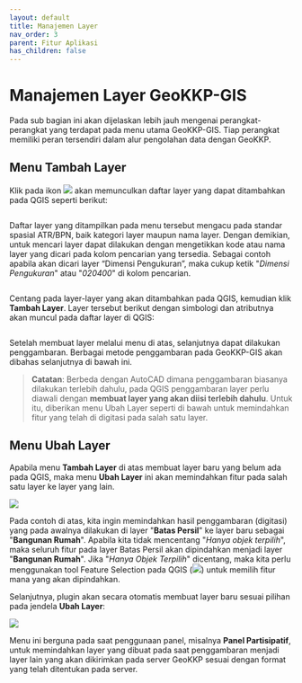 ```yaml
---
layout: default
title: Manajemen Layer
nav_order: 3
parent: Fitur Aplikasi
has_children: false
---
```


# Manajemen Layer GeoKKP-GIS

Pada sub bagian ini akan dijelaskan lebih jauh mengenai perangkat-perangkat yang terdapat pada menu utama GeoKKP-GIS. Tiap perangkat memiliki peran tersendiri dalam alur pengolahan data dengan GeoKKP. 

## Menu Tambah Layer

Klik pada ikon ![](https://cdn.jsdelivr.net/gh/geokkp-gis/images@main/20220421224612.png) akan memunculkan daftar layer yang dapat ditambahkan pada QGIS seperti berikut:

<img src="https://cdn.jsdelivr.net/gh/geokkp-gis/images@main/20220421224748.png" title="" alt="" data-align="center">

Daftar layer yang ditampilkan pada menu tersebut mengacu pada standar spasial ATR/BPN, baik kategori layer maupun nama layer. Dengan demikian, untuk mencari layer dapat dilakukan dengan mengetikkan kode atau nama layer yang dicari pada kolom pencarian yang tersedia. Sebagai contoh apabila akan dicari layer “Dimensi Pengukuran”, maka cukup ketik "*Dimensi Pengukuran*" atau "*020400*" di kolom pencarian.

<img src="https://cdn.jsdelivr.net/gh/geokkp-gis/images@main/20220421225019.png" title="" alt="" data-align="center">

Centang pada layer-layer yang akan ditambahkan pada QGIS, kemudian klik **Tambah Layer**. Layer tersebut berikut dengan simbologi dan atributnya akan muncul pada daftar layer di QGIS:

<img src="https://cdn.jsdelivr.net/gh/geokkp-gis/images@main/20220421225539.png" title="" alt="" data-align="center">

Setelah membuat layer melalui menu di atas, selanjutnya dapat dilakukan penggambaran. Berbagai metode penggambaran pada GeoKKP-GIS akan dibahas selanjutnya di bawah ini.

> **Catatan**:
> Berbeda dengan AutoCAD dimana penggambaran biasanya dilakukan terlebih dahulu, pada QGIS penggambaran layer perlu diawali dengan **membuat layer yang akan diisi terlebih dahulu**. Untuk itu, diberikan menu Ubah Layer seperti di bawah untuk memindahkan fitur yang telah di digitasi pada salah satu layer. 

## Menu Ubah Layer

Apabila menu **Tambah Layer** di atas membuat layer baru yang belum ada pada QGIS, maka menu **Ubah Layer** ini akan memindahkan fitur pada salah satu layer ke layer yang lain.    

![](https://cdn.jsdelivr.net/gh/geokkp-gis/images@main/20220421230845.png)

Pada contoh di atas, kita ingin memindahkan hasil penggambaran (digitasi) yang pada awalnya dilakukan di layer "**Batas Persil**" ke layer baru sebagai "**Bangunan Rumah**". Apabila kita tidak mencentang "*Hanya objek terpilih*", maka seluruh fitur pada layer Batas Persil akan dipindahkan menjadi layer "**Bangunan Rumah**". Jika "*Hanya Objek Terpilih*" dicentang, maka kita perlu menggunakan tool Feature Selection pada QGIS (![](https://cdn.jsdelivr.net/gh/geokkp-gis/images@main/20220421231417.png)) untuk memilih fitur mana yang akan dipindahkan. 

Selanjutnya, plugin akan secara otomatis membuat layer baru sesuai pilihan pada jendela **Ubah Layer**:

![](https://cdn.jsdelivr.net/gh/geokkp-gis/images@main/20220421231529.png)

Menu ini berguna pada saat penggunaan panel, misalnya **Panel Partisipatif**, untuk memindahkan layer yang dibuat pada saat penggambaran menjadi layer lain yang akan dikirimkan pada server GeoKKP sesuai dengan format yang telah ditentukan pada server. 
